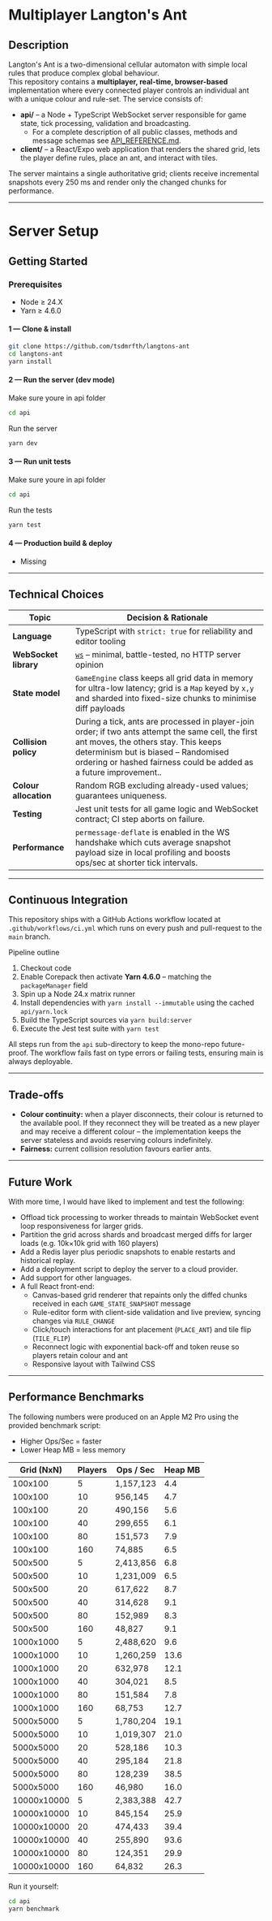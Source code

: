 # Multiplayer Langton's Ant

## Description
Langton's Ant is a two-dimensional cellular automaton with simple local rules that produce complex global behaviour.  
This repository contains a **multiplayer, real-time, browser-based** implementation where every connected player controls an individual ant with a unique colour and rule-set.  The service consists of:

* **api/** – a Node + TypeScript WebSocket server responsible for game state, tick processing, validation and broadcasting.
  - For a complete description of all public classes, methods and message schemas see [API_REFERENCE.md](./api/API_REFERENCE.md).
* **client/** – a React/Expo web application that renders the shared grid, lets the player define rules, place an ant, and interact with tiles.

The server maintains a single authoritative grid; clients receive incremental snapshots every 250 ms and render only the changed chunks for performance.

---
# Server Setup

## Getting Started

### Prerequisites
* Node ≥ 24.X
* Yarn ≥ 4.6.0

#### 1 — Clone & install
```bash
git clone https://github.com/tsdmrfth/langtons-ant
cd langtons-ant
yarn install
```

#### 2 — Run the server (dev mode)
Make sure youre in api folder

```bash
cd api
```

Run the server
```bash
yarn dev
```

#### 3 — Run unit tests
Make sure youre in api folder

```bash
cd api
```

Run the tests
```bash
yarn test
```

#### 4 — Production build & deploy
- Missing

---
## Technical Choices
| Topic | Decision & Rationale |
|-------|----------------------|
| **Language** | TypeScript with `strict: true` for reliability and editor tooling |
| **WebSocket library** | [`ws`](https://github.com/websockets/ws) – minimal, battle-tested, no HTTP server opinion |
| **State model** | `GameEngine` class keeps all grid data in memory for ultra-low latency; grid is a `Map` keyed by `x,y` and sharded into fixed-size chunks to minimise diff payloads |
| **Collision policy** | During a tick, ants are processed in player-join order; if two ants attempt the same cell, the first ant moves, the others stay.  This keeps determinism but is biased – Randomised ordering or hashed fairness could be added as a future improvement..  |
| **Colour allocation** | Random RGB excluding already-used values; guarantees uniqueness. |
| **Testing** | Jest unit tests for all game logic and WebSocket contract; CI step aborts on failure. |
| **Performance** | `permessage-deflate` is enabled in the WS handshake which cuts average snapshot payload size in local profiling and boosts ops/sec at shorter tick intervals. |

---
## Continuous Integration
This repository ships with a GitHub Actions workflow located at `.github/workflows/ci.yml` which runs on every push and pull-request to the `main` branch.

Pipeline outline
1. Checkout code
2. Enable Corepack then activate **Yarn 4.6.0** – matching the `packageManager` field
3. Spin up a Node 24.x matrix runner
4. Install dependencies with `yarn install --immutable` using the cached `api/yarn.lock`
5. Build the TypeScript sources via `yarn build:server`
6. Execute the Jest test suite with `yarn test`

All steps run from the `api` sub-directory to keep the mono-repo future-proof.  The workflow fails fast on type errors or failing tests, ensuring main is always deployable.

---
## Trade-offs 
* **Colour continuity:** when a player disconnects, their colour is returned to the available pool.  If they reconnect they will be treated as a new player and may receive a different colour – the implementation keeps the server stateless and avoids reserving colours indefinitely.
* **Fairness:** current collision resolution favours earlier ants.

---
## Future Work
With more time, I would have liked to implement and test the following:
- Offload tick processing to worker threads to maintain WebSocket event loop responsiveness for larger grids.
- Partition the grid across shards and broadcast merged diffs for larger loads (e.g. 10k×10k grid with 160 players)
- Add a Redis layer plus periodic snapshots to enable restarts and historical replay.
- Add a deployment script to deploy the server to a cloud provider.
- Add support for other languages.
- A full React front-end:
  - Canvas-based grid renderer that repaints only the diffed chunks received in each `GAME_STATE_SNAPSHOT` message
  - Rule-editor form with client-side validation and live preview, syncing changes via `RULE_CHANGE`
  - Click/touch interactions for ant placement (`PLACE_ANT`) and tile flip (`TILE_FLIP`)
  - Reconnect logic with exponential back-off and token reuse so players retain colour and ant
  - Responsive layout with Tailwind CSS

---
## Performance Benchmarks
The following numbers were produced on an Apple M2 Pro using the provided benchmark script:

- Higher Ops/Sec = faster
- Lower Heap MB = less memory

| Grid (NxN) | Players | Ops / Sec | Heap MB |
|------------|---------|-----------|---------|
| 100x100 | 5 | 1,157,123 | 4.4 |
| 100x100 | 10 | 956,145 | 4.7 |
| 100x100 | 20 | 490,156 | 5.6 |
| 100x100 | 40 | 299,655 | 6.1 |
| 100x100 | 80 | 151,573 | 7.9 |
| 100x100 | 160 | 74,885 | 6.5 |
| 500x500 | 5 | 2,413,856 | 6.8 |
| 500x500 | 10 | 1,231,009 | 6.5 |
| 500x500 | 20 | 617,622 | 8.7 |
| 500x500 | 40 | 314,628 | 9.1 |
| 500x500 | 80 | 152,989 | 8.3 |
| 500x500 | 160 | 48,827 | 9.1 |
| 1000x1000 | 5 | 2,488,620 | 9.6 |
| 1000x1000 | 10 | 1,260,259 | 13.6 |
| 1000x1000 | 20 | 632,978 | 12.1 |
| 1000x1000 | 40 | 304,021 | 8.5 |
| 1000x1000 | 80 | 151,584 | 7.8 |
| 1000x1000 | 160 | 68,753 | 12.7 |
| 5000x5000 | 5 | 1,780,204 | 19.1 |
| 5000x5000 | 10 | 1,019,307 | 21.0 |
| 5000x5000 | 20 | 528,186 | 10.3 |
| 5000x5000 | 40 | 295,184 | 21.8 |
| 5000x5000 | 80 | 128,239 | 38.5 |
| 5000x5000 | 160 | 46,980 | 16.0 |
| 10000x10000 | 5 | 2,383,388 | 42.7 |
| 10000x10000 | 10 | 845,154 | 25.9 |
| 10000x10000 | 20 | 474,433 | 39.4 |
| 10000x10000 | 40 | 255,890 | 93.6 |
| 10000x10000 | 80 | 124,351 | 29.9 |
| 10000x10000 | 160 | 64,832 | 26.3 |

Run it yourself:
```bash
cd api
yarn benchmark
```